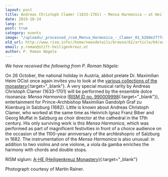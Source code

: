 ```yaml
---
layout: post
title: Andreas Christoph Clamer (1633-1701) – Mensa Harmonica – at Heiligenkreuz Monastery
date: 2019-10-24
lang: en
post: true
category: events
image: "/uploads/_processed_/csm_Mensa_Harmonica_-_Clamer_01_b260e2f7f4.jpg"
old_url: http://www.rism.info//home/newsdetails/browse/62/article/64/andreas-christoph-clamer-1633-1701-mensa-harmonica-at-heiligenkreuz-monastery.html
email: p.roman@stift-heiligenkreuz.at
author: P. Roman Nägele
---
```



_We have received the following from P. Roman Nägele:_

On 26 October, the national holiday in Austria, abbot prelate Dr. Maximilian Heim OCist once again invites you to look at the [various collections of the monastery](http://www.stift-heiligenkreuz-sammlungen.at){:target="_blank"}. A very special musical rarity by Andreas Christoph Clamer (1633-1701) will be performed by the ensemble dolce risonanza: _Mensa Harmonica_ ([RISM ID no. 990009998](https://opac.rism.info/search?id=990009998&View=rism&Language=en){:target="_blank"}), entertainment for Prince-Archbishop Maximilian Gandolph Graf zu Küenburg in Salzburg (1682). Little is known about Andreas Christoph Clamer, who worked at the same time as Heinrich Ignaz Franz Biber and Georg Muffat in Salzburg as choir director at the cathedral in the 17th century. His only surviving work is this _Mensa Harmonica_, which was performed as part of magnificent festivities in front of a choice audience on the occasion of the 1100-year anniversary of the archbishopric of Salzburg in 1682. The instrumentation of the _Mensa Harmonica_ is also unusual: in addition to two violins and one violone, a viola da gamba enriches the harmony with chords and double stops.

RISM siglum: [A-HE (Heiligenkreuz Monastery)](https://opac.rism.info/search?View=rism&siglum=A-HE&Language=en){:target="_blank"}

Photograph courtesy of Martin Rainer.

<script type="text/javascript">var switchTo5x=true;</script><script type="text/javascript" src="http://w.sharethis.com/button/buttons.js"></script><script type="text/javascript">stLight.options({publisher: "9b601438-1ce1-49d8-bfd7-9cff5df54c17", doNotHash: false, doNotCopy: false, hashAddressBar: false});</script>